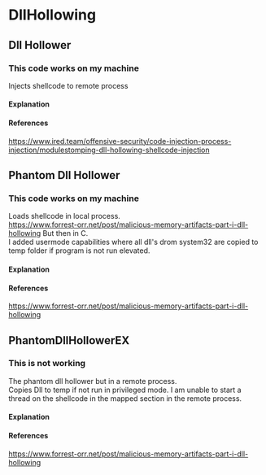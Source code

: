 # DllHollowing

## Dll Hollower
### This code works on my machine 
Injects shellcode to remote process
#### Explanation
#### References
https://www.ired.team/offensive-security/code-injection-process-injection/modulestomping-dll-hollowing-shellcode-injection  

## Phantom Dll Hollower
### This code works on my machine
Loads shellcode in local process.  
https://www.forrest-orr.net/post/malicious-memory-artifacts-part-i-dll-hollowing But then in C.  
I added usermode capabilities where all dll's drom system32 are copied to temp folder if program is not run elevated.
#### Explanation
#### References
https://www.forrest-orr.net/post/malicious-memory-artifacts-part-i-dll-hollowing

## PhantomDllHollowerEX
### This is not working
The phantom dll hollower but in a remote process.   
Copies Dll to temp if not run in privileged mode. I am unable to start a thread on the shellcode in the mapped section in the remote process.
#### Explanation
#### References
https://www.forrest-orr.net/post/malicious-memory-artifacts-part-i-dll-hollowing
